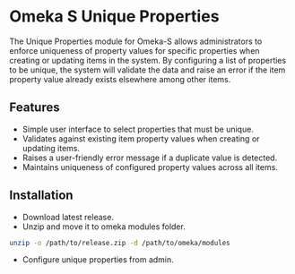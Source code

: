 # Omeka S Unique Properties

The Unique Properties module for Omeka-S allows administrators to enforce uniqueness of property values for specific properties when creating or updating items in the system. By configuring a list of properties to be unique, the system will validate the data and raise an error if the item property value already exists elsewhere among other items.


## Features

* Simple user interface to select properties that must be unique.
* Validates against existing item property values when creating or updating items.
* Raises a user-friendly error message if a duplicate value is detected.
* Maintains uniqueness of configured property values across all items.


## Installation

* Download latest release.
* Unzip and move it to omeka modules folder.
```bash
unzip -o /path/to/release.zip -d /path/to/omeka/modules
```
* Configure unique properties from admin.
